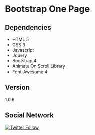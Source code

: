 # Bootstrap One Page

## Dependencies
- HTML 5
- CSS 3
- Javascript
- Jquery
- Bootstrap 4
- Animate On Scroll Library
- Font-Awesome 4

## Version
1.0.6

## Social Network
[![Twitter Follow](https://img.shields.io/twitter/follow/tiaguins.svg?style=social)](https://twitter.com/tiaguins) 